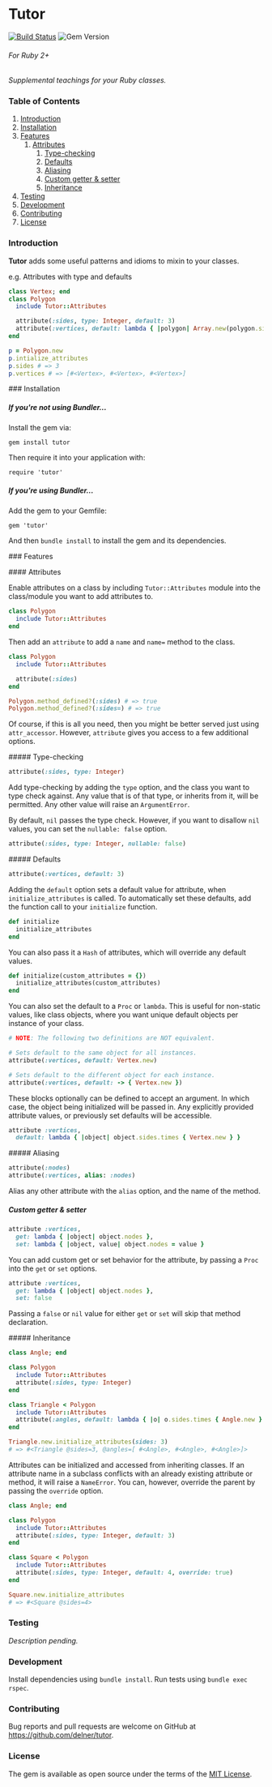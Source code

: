 Tutor
==========

[![Build Status](https://travis-ci.org/delner/tutor.svg?branch=master)](https://travis-ci.org/delner/tutor) ![Gem Version](https://badge.fury.io/rb/tutor.svg)
###### *For Ruby 2+*

*Supplemental teachings for your Ruby classes.*

### Table of Contents

 1. [Introduction](#introduction)
 2. [Installation](#installation)
 3. [Features](#features)
    1. [Attributes](#attributes)
        1. [Type-checking](#type-checking)
        2. [Defaults](#defaults)
        3. [Aliasing](#aliasing)
        4. [Custom getter & setter](#custom-getter-and-setter)
        5. [Inheritance](#inheritance)
 4. [Testing](#testing)
 5. [Development](#development)
 6. [Contributing](#contributing)
 4. [License](#license)

### <a name="introduction"></a>Introduction

**Tutor** adds some useful patterns and idioms to mixin to your classes.

e.g. Attributes with type and defaults

```ruby
class Vertex; end
class Polygon
  include Tutor::Attributes

  attribute(:sides, type: Integer, default: 3)
  attribute(:vertices, default: lambda { |polygon| Array.new(polygon.sides) { Vertex.new } })
end

p = Polygon.new
p.intialize_attributes
p.sides # => 3
p.vertices # => [#<Vertex>, #<Vertex>, #<Vertex>]
```

###<a name="installation"></a> Installation

##### If you're not using Bundler...

Install the gem via:

```
gem install tutor
```

Then require it into your application with:

```
require 'tutor'
```

##### If you're using Bundler...

Add the gem to your Gemfile:

```
gem 'tutor'
```

And then `bundle install` to install the gem and its dependencies.

###<a name="features"></a> Features

####<a name="attributes"></a> Attributes

Enable attributes on a class by including `Tutor::Attributes` module into the class/module you want to add attributes to.

```ruby
class Polygon
  include Tutor::Attributes
end
```

Then add an `attribute` to add a `name` and `name=` method to the class.

```ruby
class Polygon
  include Tutor::Attributes

  attribute(:sides)
end

Polygon.method_defined?(:sides) # => true
Polygon.method_defined?(:sides=) # => true
```

Of course, if this is all you need, then you might be better served just using `attr_accessor`. However, `attribute` gives you access to a few additional options.

#####<a name="type-checking"></a> Type-checking

```ruby
attribute(:sides, type: Integer)
```

Add type-checking by adding the `type` option, and the class you want to type check against. Any value that is of that type, or inherits from it, will be permitted. Any other value will raise an `ArgumentError`.

By default, `nil` passes the type check. However, if you want to disallow `nil` values, you can set the `nullable: false` option.

```ruby
attribute(:sides, type: Integer, nullable: false)
```

#####<a name="defaults"></a> Defaults

```ruby
attribute(:vertices, default: 3)
```

Adding the `default` option sets a default value for attribute, when `initialize_attributes` is called. To automatically set these defaults, add the function call to your `initialize` function.

```ruby
def initialize
  initialize_attributes
end
```

You can also pass it a `Hash` of attributes, which will override any default values.

```ruby
def initialize(custom_attributes = {})
  initialize_attributes(custom_attributes)
end
```

You can also set the default to a `Proc` or `lambda`. This is useful for non-static values, like class objects, where you want unique default objects per instance of your class.

```ruby
# NOTE: The following two definitions are NOT equivalent.

# Sets default to the same object for all instances.
attribute(:vertices, default: Vertex.new)

# Sets default to the different object for each instance.
attribute(:vertices, default: -> { Vertex.new })
```

These blocks optionally can be defined to accept an argument. In which case, the object being initialized will be passed in. Any explicitly provided attribute values, or previously set defaults will be accessible.

```ruby
attribute :vertices,
  default: lambda { |object| object.sides.times { Vertex.new } }
```

#####<a name="aliasing"></a> Aliasing

```ruby
attribute(:nodes)
attribute(:vertices, alias: :nodes)
```

Alias any other attribute with the `alias` option, and the name of the method.

##### <a name="custom-getter-and-setter"></a>Custom getter & setter

```ruby
attribute :vertices,
  get: lambda { |object| object.nodes },
  set: lambda { |object, value| object.nodes = value }
```

You can add custom get or set behavior for the attribute, by passing a `Proc` into the `get` or `set` options.

```ruby
attribute :vertices,
  get: lambda { |object| object.nodes },
  set: false
```

Passing a `false` or `nil` value for either `get` or `set` will skip that method declaration.

#####<a name="inheritance"></a> Inheritance

```ruby
class Angle; end

class Polygon
  include Tutor::Attributes
  attribute(:sides, type: Integer)
end

class Triangle < Polygon
  include Tutor::Attributes
  attribute(:angles, default: lambda { |o| o.sides.times { Angle.new } })
end

Triangle.new.initialize_attributes(sides: 3)
# => #<Triangle @sides=3, @angles=[ #<Angle>, #<Angle>, #<Angle>]>
```

Attributes can be initialized and accessed from inheriting classes. If an attribute name in a subclass conflicts with an already existing attribute or method, it will raise a `NameError`. You can, however, override the parent by passing the `override` option.

```ruby
class Angle; end

class Polygon
  include Tutor::Attributes
  attribute(:sides, type: Integer, default: 3)
end

class Square < Polygon
  include Tutor::Attributes
  attribute(:sides, type: Integer, default: 4, override: true)
end

Square.new.initialize_attributes
# => #<Square @sides=4>
```

### <a name="testing"></a>Testing

*Description pending.*

### <a name="development"></a>Development

Install dependencies using `bundle install`. Run tests using `bundle exec rspec`.

### <a name="contributing"></a>Contributing

Bug reports and pull requests are welcome on GitHub at https://github.com/delner/tutor.

### <a name="license"></a>License

The gem is available as open source under the terms of the [MIT License](http://opensource.org/licenses/MIT).
